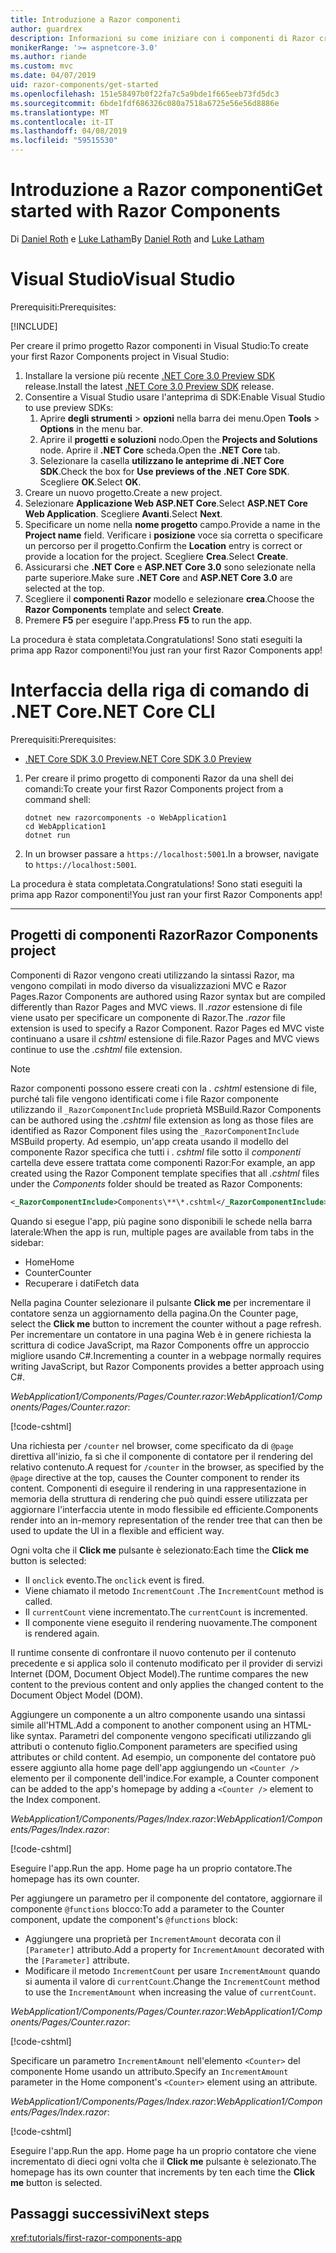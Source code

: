 ```yaml
---
title: Introduzione a Razor componenti
author: guardrex
description: Informazioni su come iniziare con i componenti di Razor creando e modificando un progetto Razor componenti.
monikerRange: '>= aspnetcore-3.0'
ms.author: riande
ms.custom: mvc
ms.date: 04/07/2019
uid: razor-components/get-started
ms.openlocfilehash: 151e58497b0f22fa7c5a9bde1f665eeb73fd5dc3
ms.sourcegitcommit: 6bde1fdf686326c080a7518a6725e56e56d8886e
ms.translationtype: MT
ms.contentlocale: it-IT
ms.lasthandoff: 04/08/2019
ms.locfileid: "59515530"
---
```

# <a name="get-started-with-razor-components"></a><span data-ttu-id="cba87-103">Introduzione a Razor componenti</span><span class="sxs-lookup"><span data-stu-id="cba87-103">Get started with Razor Components</span></span>

<span data-ttu-id="cba87-104">Di [Daniel Roth](https://github.com/danroth27) e [Luke Latham](https://github.com/guardrex)</span><span class="sxs-lookup"><span data-stu-id="cba87-104">By [Daniel Roth](https://github.com/danroth27) and [Luke Latham](https://github.com/guardrex)</span></span>

# [<a name="visual-studio"></a><span data-ttu-id="cba87-105">Visual Studio</span><span class="sxs-lookup"><span data-stu-id="cba87-105">Visual Studio</span></span>](#tab/visual-studio)

<span data-ttu-id="cba87-106">Prerequisiti:</span><span class="sxs-lookup"><span data-stu-id="cba87-106">Prerequisites:</span></span>

[!INCLUDE[](~/includes/net-core-prereqs-vs-3.0.md)]

<span data-ttu-id="cba87-107">Per creare il primo progetto Razor componenti in Visual Studio:</span><span class="sxs-lookup"><span data-stu-id="cba87-107">To create your first Razor Components project in Visual Studio:</span></span>

1. <span data-ttu-id="cba87-108">Installare la versione più recente [.NET Core 3.0 Preview SDK](https://dotnet.microsoft.com/download/dotnet-core/3.0) release.</span><span class="sxs-lookup"><span data-stu-id="cba87-108">Install the latest [.NET Core 3.0 Preview SDK](https://dotnet.microsoft.com/download/dotnet-core/3.0) release.</span></span>
1. <span data-ttu-id="cba87-109">Consentire a Visual Studio usare l'anteprima di SDK:</span><span class="sxs-lookup"><span data-stu-id="cba87-109">Enable Visual Studio to use preview SDKs:</span></span>
   1. <span data-ttu-id="cba87-110">Aprire **degli strumenti** > **opzioni** nella barra dei menu.</span><span class="sxs-lookup"><span data-stu-id="cba87-110">Open **Tools** > **Options** in the menu bar.</span></span>
   1. <span data-ttu-id="cba87-111">Aprire il **progetti e soluzioni** nodo.</span><span class="sxs-lookup"><span data-stu-id="cba87-111">Open the **Projects and Solutions** node.</span></span> <span data-ttu-id="cba87-112">Aprire il **.NET Core** scheda.</span><span class="sxs-lookup"><span data-stu-id="cba87-112">Open the **.NET Core** tab.</span></span>
   1. <span data-ttu-id="cba87-113">Selezionare la casella **utilizzano le anteprime di .NET Core SDK**.</span><span class="sxs-lookup"><span data-stu-id="cba87-113">Check the box for **Use previews of the .NET Core SDK**.</span></span> <span data-ttu-id="cba87-114">Scegliere **OK**.</span><span class="sxs-lookup"><span data-stu-id="cba87-114">Select **OK**.</span></span>
1. <span data-ttu-id="cba87-115">Creare un nuovo progetto.</span><span class="sxs-lookup"><span data-stu-id="cba87-115">Create a new project.</span></span>
1. <span data-ttu-id="cba87-116">Selezionare **Applicazione Web ASP.NET Core**.</span><span class="sxs-lookup"><span data-stu-id="cba87-116">Select **ASP.NET Core Web Application**.</span></span> <span data-ttu-id="cba87-117">Scegliere **Avanti**.</span><span class="sxs-lookup"><span data-stu-id="cba87-117">Select **Next**.</span></span>
1. <span data-ttu-id="cba87-118">Specificare un nome nella **nome progetto** campo.</span><span class="sxs-lookup"><span data-stu-id="cba87-118">Provide a name in the **Project name** field.</span></span> <span data-ttu-id="cba87-119">Verificare i **posizione** voce sia corretta o specificare un percorso per il progetto.</span><span class="sxs-lookup"><span data-stu-id="cba87-119">Confirm the **Location** entry is correct or provide a location for the project.</span></span> <span data-ttu-id="cba87-120">Scegliere **Crea**.</span><span class="sxs-lookup"><span data-stu-id="cba87-120">Select **Create**.</span></span>
1. <span data-ttu-id="cba87-121">Assicurarsi che **.NET Core** e **ASP.NET Core 3.0** sono selezionate nella parte superiore.</span><span class="sxs-lookup"><span data-stu-id="cba87-121">Make sure **.NET Core** and **ASP.NET Core 3.0** are selected at the top.</span></span>
1. <span data-ttu-id="cba87-122">Scegliere il **componenti Razor** modello e selezionare **crea**.</span><span class="sxs-lookup"><span data-stu-id="cba87-122">Choose the **Razor Components** template and select **Create**.</span></span>
1. <span data-ttu-id="cba87-123">Premere **F5** per eseguire l'app.</span><span class="sxs-lookup"><span data-stu-id="cba87-123">Press **F5** to run the app.</span></span>

<span data-ttu-id="cba87-124">La procedura è stata completata.</span><span class="sxs-lookup"><span data-stu-id="cba87-124">Congratulations!</span></span> <span data-ttu-id="cba87-125">Sono stati eseguiti la prima app Razor componenti!</span><span class="sxs-lookup"><span data-stu-id="cba87-125">You just ran your first Razor Components app!</span></span>

<!--

# [Visual Studio Code](#tab/visual-studio-code)

Prerequisites:

[!INCLUDE[](~/includes/net-core-prereqs-vsc-3.0.md)]

To create your first Razor Components project in Visual Studio Code:

1. Execute the following command from a command shell:

   ```console
   dotnet new razorcomponents -o WebApplication1
   ```

1. Open the *WebApplication1* folder in Visual Studio Code.

1. Add a *.vscode* folder.

1. Add a *tasks.json* file to the *.vscode* folder with the following content:

   [!code-json[](get-started/samples_snapshot/3.x/tasks.json)]

1. Add a *launch.json* file to the *.vscode* folder with the following content:

   [!code-json[](get-started/samples_snapshot/3.x/launch.json)]

1. Execute the app using the Visual Studio Code debugger.

1. In a browser, navigate to `https://localhost:5001`.

Congratulations! You just ran your first Razor Components app!

# [Visual Studio for Mac](#tab/visual-studio-mac)

.NET Core 3.0 will be supported with Visual Studio for Mac version 8.0 or later. Visual Studio for Mac version 8.0 Preview isn't available at this time.

Use the [.NET Core CLI version of this topic](xref:razor-components/get-started?tabs=netcore-cli) on macOS.

[!INCLUDE[](~/includes/net-core-prereqs-mac-3.0.md)]

To create your first project Razor Components project in Visual Studio for Mac:

1. Select **File** > **New Solution** or **New Project**.
1. In the sidebar, select **.NET Core** > **App**.
1. Select **ASP.NET Core Razor Components** and select **Next**.
1. The **Target Framework** defaults to **.NET Core 3.0**. Select **Next**.
1. In the **Project Name** field, enter `WebApplication1`. Select **Create**.
1. Select **Run** > **Run Without Debugging** to run the app *without the debugger*. Running with the debugger isn't supported at this time.

Congratulations! You just ran your first Razor Components app!
-->

# [<a name="net-core-cli"></a><span data-ttu-id="cba87-126">Interfaccia della riga di comando di .NET Core</span><span class="sxs-lookup"><span data-stu-id="cba87-126">.NET Core CLI</span></span>](#tab/netcore-cli/)

<span data-ttu-id="cba87-127">Prerequisiti:</span><span class="sxs-lookup"><span data-stu-id="cba87-127">Prerequisites:</span></span>

* [<span data-ttu-id="cba87-128">.NET Core SDK 3.0 Preview</span><span class="sxs-lookup"><span data-stu-id="cba87-128">.NET Core SDK 3.0 Preview</span></span>](https://dotnet.microsoft.com/download/dotnet-core/3.0)

1. <span data-ttu-id="cba87-129">Per creare il primo progetto di componenti Razor da una shell dei comandi:</span><span class="sxs-lookup"><span data-stu-id="cba87-129">To create your first Razor Components project from a command shell:</span></span>

   ```console
   dotnet new razorcomponents -o WebApplication1
   cd WebApplication1
   dotnet run
   ```

1. <span data-ttu-id="cba87-130">In un browser passare a `https://localhost:5001`.</span><span class="sxs-lookup"><span data-stu-id="cba87-130">In a browser, navigate to `https://localhost:5001`.</span></span>

<span data-ttu-id="cba87-131">La procedura è stata completata.</span><span class="sxs-lookup"><span data-stu-id="cba87-131">Congratulations!</span></span> <span data-ttu-id="cba87-132">Sono stati eseguiti la prima app Razor componenti!</span><span class="sxs-lookup"><span data-stu-id="cba87-132">You just ran your first Razor Components app!</span></span>

---

## <a name="razor-components-project"></a><span data-ttu-id="cba87-133">Progetti di componenti Razor</span><span class="sxs-lookup"><span data-stu-id="cba87-133">Razor Components project</span></span>

<span data-ttu-id="cba87-134">Componenti di Razor vengono creati utilizzando la sintassi Razor, ma vengono compilati in modo diverso da visualizzazioni MVC e Razor Pages.</span><span class="sxs-lookup"><span data-stu-id="cba87-134">Razor Components are authored using Razor syntax but are compiled differently than Razor Pages and MVC views.</span></span> <span data-ttu-id="cba87-135">Il *.razor* estensione di file viene usato per specificare un componente di Razor.</span><span class="sxs-lookup"><span data-stu-id="cba87-135">The *.razor* file extension is used to specify a Razor Component.</span></span> <span data-ttu-id="cba87-136">Razor Pages ed MVC viste continuano a usare il *cshtml* estensione di file.</span><span class="sxs-lookup"><span data-stu-id="cba87-136">Razor Pages and MVC views continue to use the *.cshtml* file extension.</span></span>

> [!NOTE]
> <span data-ttu-id="cba87-137">Razor componenti possono essere creati con la *. cshtml* estensione di file, purché tali file vengono identificati come i file Razor componente utilizzando il `_RazorComponentInclude` proprietà MSBuild.</span><span class="sxs-lookup"><span data-stu-id="cba87-137">Razor Components can be authored using the *.cshtml* file extension as long as those files are identified as Razor Component files using the `_RazorComponentInclude` MSBuild property.</span></span> <span data-ttu-id="cba87-138">Ad esempio, un'app creata usando il modello del componente Razor specifica che tutti i *. cshtml* file sotto il *componenti* cartella deve essere trattata come componenti Razor:</span><span class="sxs-lookup"><span data-stu-id="cba87-138">For example, an app created using the Razor Component template specifies that all *.cshtml* files under the *Components* folder should be treated as Razor Components:</span></span>
>
> ```xml
> <_RazorComponentInclude>Components\**\*.cshtml</_RazorComponentInclude>
> ```

<span data-ttu-id="cba87-139">Quando si esegue l'app, più pagine sono disponibili le schede nella barra laterale:</span><span class="sxs-lookup"><span data-stu-id="cba87-139">When the app is run, multiple pages are available from tabs in the sidebar:</span></span>

* <span data-ttu-id="cba87-140">Home</span><span class="sxs-lookup"><span data-stu-id="cba87-140">Home</span></span>
* <span data-ttu-id="cba87-141">Counter</span><span class="sxs-lookup"><span data-stu-id="cba87-141">Counter</span></span>
* <span data-ttu-id="cba87-142">Recuperare i dati</span><span class="sxs-lookup"><span data-stu-id="cba87-142">Fetch data</span></span>

<span data-ttu-id="cba87-143">Nella pagina Counter selezionare il pulsante **Click me** per incrementare il contatore senza un aggiornamento della pagina.</span><span class="sxs-lookup"><span data-stu-id="cba87-143">On the Counter page, select the **Click me** button to increment the counter without a page refresh.</span></span> <span data-ttu-id="cba87-144">Per incrementare un contatore in una pagina Web è in genere richiesta la scrittura di codice JavaScript, ma Razor Components offre un approccio migliore usando C#.</span><span class="sxs-lookup"><span data-stu-id="cba87-144">Incrementing a counter in a webpage normally requires writing JavaScript, but Razor Components provides a better approach using C#.</span></span>

<span data-ttu-id="cba87-145">*WebApplication1/Components/Pages/Counter.razor*:</span><span class="sxs-lookup"><span data-stu-id="cba87-145">*WebApplication1/Components/Pages/Counter.razor*:</span></span>

[!code-cshtml[](get-started/samples_snapshot/3.x/Counter1.razor)]

<span data-ttu-id="cba87-146">Una richiesta per `/counter` nel browser, come specificato da di `@page` direttiva all'inizio, fa sì che il componente di contatore per il rendering del relativo contenuto.</span><span class="sxs-lookup"><span data-stu-id="cba87-146">A request for `/counter` in the browser, as specified by the `@page` directive at the top, causes the Counter component to render its content.</span></span> <span data-ttu-id="cba87-147">Componenti di eseguire il rendering in una rappresentazione in memoria della struttura di rendering che può quindi essere utilizzata per aggiornare l'interfaccia utente in modo flessibile ed efficiente.</span><span class="sxs-lookup"><span data-stu-id="cba87-147">Components render into an in-memory representation of the render tree that can then be used to update the UI in a flexible and efficient way.</span></span>

<span data-ttu-id="cba87-148">Ogni volta che il **Click me** pulsante è selezionato:</span><span class="sxs-lookup"><span data-stu-id="cba87-148">Each time the **Click me** button is selected:</span></span>

* <span data-ttu-id="cba87-149">Il `onclick` evento.</span><span class="sxs-lookup"><span data-stu-id="cba87-149">The `onclick` event is fired.</span></span>
* <span data-ttu-id="cba87-150">Viene chiamato il metodo `IncrementCount` .</span><span class="sxs-lookup"><span data-stu-id="cba87-150">The `IncrementCount` method is called.</span></span>
* <span data-ttu-id="cba87-151">Il `currentCount` viene incrementato.</span><span class="sxs-lookup"><span data-stu-id="cba87-151">The `currentCount` is incremented.</span></span>
* <span data-ttu-id="cba87-152">Il componente viene eseguito il rendering nuovamente.</span><span class="sxs-lookup"><span data-stu-id="cba87-152">The component is rendered again.</span></span>

<span data-ttu-id="cba87-153">Il runtime consente di confrontare il nuovo contenuto per il contenuto precedente e si applica solo il contenuto modificato per il provider di servizi Internet (DOM, Document Object Model).</span><span class="sxs-lookup"><span data-stu-id="cba87-153">The runtime compares the new content to the previous content and only applies the changed content to the Document Object Model (DOM).</span></span>

<span data-ttu-id="cba87-154">Aggiungere un componente a un altro componente usando una sintassi simile all'HTML.</span><span class="sxs-lookup"><span data-stu-id="cba87-154">Add a component to another component using an HTML-like syntax.</span></span> <span data-ttu-id="cba87-155">Parametri del componente vengono specificati utilizzando gli attributi o contenuto figlio.</span><span class="sxs-lookup"><span data-stu-id="cba87-155">Component parameters are specified using attributes or child content.</span></span> <span data-ttu-id="cba87-156">Ad esempio, un componente del contatore può essere aggiunto alla home page dell'app aggiungendo un `<Counter />` elemento per il componente dell'indice.</span><span class="sxs-lookup"><span data-stu-id="cba87-156">For example, a Counter component can be added to the app's homepage by adding a `<Counter />` element to the Index component.</span></span>

<span data-ttu-id="cba87-157">*WebApplication1/Components/Pages/Index.razor*:</span><span class="sxs-lookup"><span data-stu-id="cba87-157">*WebApplication1/Components/Pages/Index.razor*:</span></span>

[!code-cshtml[](get-started/samples_snapshot/3.x/Index1.razor?highlight=7)]

<span data-ttu-id="cba87-158">Eseguire l'app.</span><span class="sxs-lookup"><span data-stu-id="cba87-158">Run the app.</span></span> <span data-ttu-id="cba87-159">Home page ha un proprio contatore.</span><span class="sxs-lookup"><span data-stu-id="cba87-159">The homepage has its own counter.</span></span>

<span data-ttu-id="cba87-160">Per aggiungere un parametro per il componente del contatore, aggiornare il componente `@functions` blocco:</span><span class="sxs-lookup"><span data-stu-id="cba87-160">To add a parameter to the Counter component, update the component's `@functions` block:</span></span>

* <span data-ttu-id="cba87-161">Aggiungere una proprietà per `IncrementAmount` decorata con il `[Parameter]` attributo.</span><span class="sxs-lookup"><span data-stu-id="cba87-161">Add a property for `IncrementAmount` decorated with the `[Parameter]` attribute.</span></span>
* <span data-ttu-id="cba87-162">Modificare il metodo `IncrementCount` per usare `IncrementAmount` quando si aumenta il valore di `currentCount`.</span><span class="sxs-lookup"><span data-stu-id="cba87-162">Change the `IncrementCount` method to use the `IncrementAmount` when increasing the value of `currentCount`.</span></span>

<span data-ttu-id="cba87-163">*WebApplication1/Components/Pages/Counter.razor*:</span><span class="sxs-lookup"><span data-stu-id="cba87-163">*WebApplication1/Components/Pages/Counter.razor*:</span></span>

[!code-cshtml[](get-started/samples_snapshot/3.x/Counter2.razor?highlight=4,8)]

<span data-ttu-id="cba87-164">Specificare un parametro `IncrementAmount` nell'elemento `<Counter>` del componente Home usando un attributo.</span><span class="sxs-lookup"><span data-stu-id="cba87-164">Specify an `IncrementAmount` parameter in the Home component's `<Counter>` element using an attribute.</span></span>

<span data-ttu-id="cba87-165">*WebApplication1/Components/Pages/Index.razor*:</span><span class="sxs-lookup"><span data-stu-id="cba87-165">*WebApplication1/Components/Pages/Index.razor*:</span></span>

[!code-cshtml[](get-started/samples_snapshot/3.x/Index2.razor)]

<span data-ttu-id="cba87-166">Eseguire l'app.</span><span class="sxs-lookup"><span data-stu-id="cba87-166">Run the app.</span></span> <span data-ttu-id="cba87-167">Home page ha un proprio contatore che viene incrementato di dieci ogni volta che il **Click me** pulsante è selezionato.</span><span class="sxs-lookup"><span data-stu-id="cba87-167">The homepage has its own counter that increments by ten each time the **Click me** button is selected.</span></span>

## <a name="next-steps"></a><span data-ttu-id="cba87-168">Passaggi successivi</span><span class="sxs-lookup"><span data-stu-id="cba87-168">Next steps</span></span>

<xref:tutorials/first-razor-components-app>
